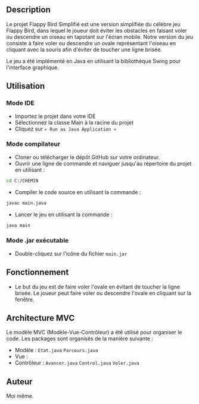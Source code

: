 ## Description
Le projet Flappy Bird Simplifié est une version simplifiée du célèbre jeu Flappy Bird, dans lequel le joueur doit éviter les obstacles en faisant voler ou descendre un oiseau en tapotant sur l'écran mobile. Notre version du jeu consiste à faire voler ou descendre un ovale représentant l'oiseau en cliquant avec la souris afin d'éviter de toucher une ligne brisée.

Le jeu a été implémenté en Java en utilisant la bibliothèque Swing pour l'interface graphique.

## Utilisation
### Mode IDE
- Importez le projet dans votre IDE
- Sélectionnez la classe Main à la racine du projet
- Cliquez sur `« Run as Java Application »`

### Mode compilateur
- Cloner ou télécharger le dépôt GitHub sur votre ordinateur.
- Ouvrir une ligne de commande et naviguer jusqu'au répertoire du projet en utilisant : 
```bash
cd C:/CHEMIN
```
- Compiler le code source en utilisant la commande :
```bash
javac main.java
```
- Lancer le jeu en utilisant la commande : 
```bash
java main
```

### Mode .jar exécutable
- Double-cliquez sur l’icône du fichier `main.jar`

## Fonctionnement
- Le but du jeu est de faire voler l'ovale en évitant de toucher la ligne brisée. Le joueur peut faire voler ou descendre l'ovale en cliquant sur la fenêtre.

## Architecture MVC
Le modèle MVC (Modèle-Vue-Contrôleur) a été utilisé pour organiser le code. Les packages sont organisés de la manière suivante :

- Modèle : `Etat.java` `Parcours.java`
- Vue :
- Contrôleur : `Avancer.java` `Control.java` `Voler.java`

## Auteur
Moi même.




